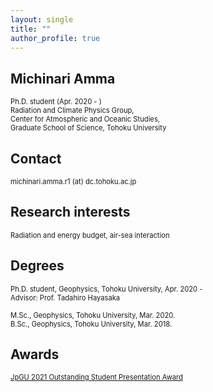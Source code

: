 ```yaml
---
layout: single
title: ""
author_profile: true
---
```


## Michinari Amma
<span style="font-size: 80%"> Ph.D. student (Apr. 2020 - )  
Radiation and Climate Physics Group,  
Center for Atmospheric and Oceanic Studies,  
Graduate School of Science, Tohoku University </span>


## Contact
<span style="font-size: 80%"> michinari.amma.r1  (at)  dc.tohoku.ac.jp </span>

## Research interests
<span style="font-size: 80%">Radiation and energy budget, air-sea interaction</span>

## Degrees
<span style="font-size: 80%">Ph.D. student, Geophysics, Tohoku University, Apr. 2020 -  
  Advisor: Prof. Tadahiro Hayasaka</span>

<span style="font-size: 80%">M.Sc., Geophysics, Tohoku University, Mar. 2020.    
  B.Sc., Geophysics, Tohoku University, Mar. 2018.</span>

## Awards
<span style="font-size: 80%"><a href="https://www.jpgu.org/en/ospa/2021meeting/#sectionA">JpGU 2021 Outstanding Student Presentation Award</a></span>
